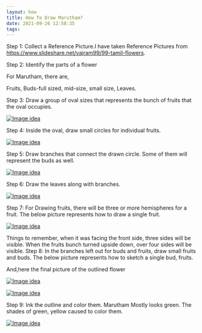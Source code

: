 ```yaml
---
layout: how
title: How To Draw Marutham?
date: 2021-09-26 12:58:35
tags:
---
```


Step 1: Collect a Reference Picture.I have taken Reference Pictures from https://www.slideshare.net/vairam99/99-tamil-flowers.


Step 2: Identify the parts of a flower


For Marutham, there are,

Fruits,
Buds-full sized,
mid-size,
small size,
Leaves.

Step 3: Draw a group of oval sizes that represents the bunch of fruits that the oval occupies.

[![Image idea](/public/images/Marutham-step1.jpg)](/public/images/Marutham-step1.jpg)

Step 4: Inside the oval, draw small circles for individual fruits.


[![Image idea](/public/images/Marutham-step2.jpg)](/public/images/Marutham-step2.jpg)

Step 5: Draw branches that connect the drawn circle. Some of them will represent the buds as well.

[![Image idea](/public/images/Marutham-step3.jpg)](/public/images/Marutham-step3.jpg)

Step 6: Draw the leaves along with branches.


[![Image idea](/public/images/Marutham-step4.jpg)](/public/images/Marutham-step4.jpg)

Step 7: For Drawing fruits, there will be three or more hemispheres for a fruit. The below picture represents how to draw a single fruit.


[![Image idea](/public/images/Marutham-step6.jpg)](/public/images/Marutham-step6.jpg)

Things to remember, when it was facing the front side, three sides will be visible.
When the fruits bunch turned upside down, over four sides will be visible.
Step 8: In the branches left out for buds and fruits, draw small fruits and buds. The below picture represents how to sketch a single bud, fruits.


And,here the final picture of the outlined flower


[![Image idea](/public/images/Marutham-step7.jpg)](/public/images/Marutham-step7.jpg)


[![Image idea](/public/images/Marutham-step8.jpg)](/public/images/Marutham-step8.jpg)

Step 9: Ink the outline and color them. Marutham Mostly looks green. The shades of green, yellow caused to color them.


[![Image idea](/public/images/Marutham.jpg)](/public/images/Marutham.jpg)


